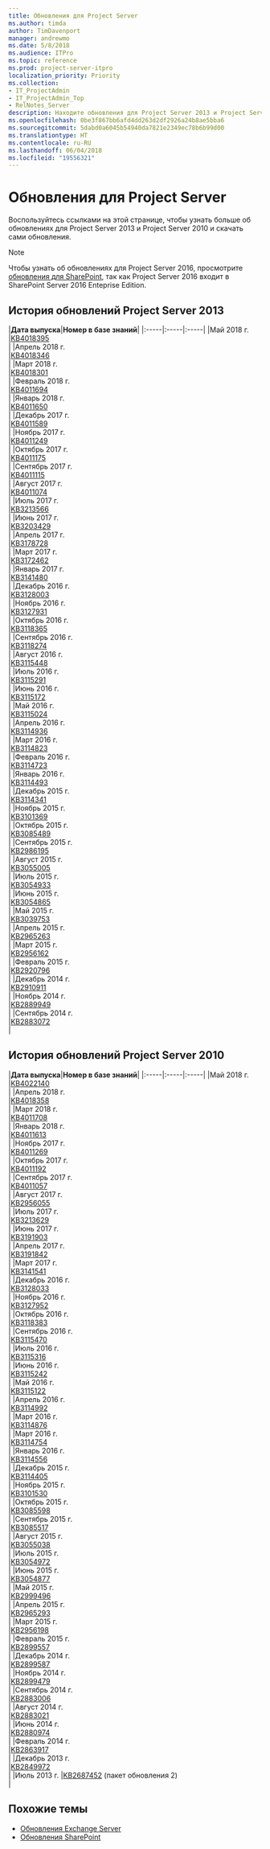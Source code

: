 ```yaml
---
title: Обновления для Project Server
ms.author: timda
author: TimDavenport
manager: andrewmo
ms.date: 5/8/2018
ms.audience: ITPro
ms.topic: reference
ms.prod: project-server-itpro
localization_priority: Priority
ms.collection:
- IT_ProjectAdmin
- IT_ProjectAdmin_Top
- RelNotes_Server
description: Находите обновления для Project Server 2013 и Project Server 2010, а также управляйте ими в одном расположении. Чтобы узнать больше об обновлениях и скачать сами обновления, воспользуйтесь ссылками на этой странице.
ms.openlocfilehash: 0be3f867bb6afd4dd263d2df2926a24b8ae5bba6
ms.sourcegitcommit: 5dabd0a6045b54940da7821e2349ec78b6b99d00
ms.translationtype: HT
ms.contentlocale: ru-RU
ms.lasthandoff: 06/04/2018
ms.locfileid: "19556321"
---
```

# <a name="project-server-updates"></a>Обновления для Project Server

Воспользуйтесь ссылками на этой странице, чтобы узнать больше об обновлениях для Project Server 2013 и Project Server 2010 и скачать сами обновления. 
> [!NOTE]
> Чтобы узнать об обновлениях для Project Server 2016, просмотрите [обновления для SharePoint](sharepoint-updates.md), так как Project Server 2016 входит в SharePoint Server 2016 Enteprise Edition.
  
## <a name="project-server-2013-update-history"></a>История обновлений Project Server 2013
  
|**Дата выпуска**|**Номер в базе знаний**|
|:-----|:-----|:-----|
|Май 2018 г.  <br/> |[KB4018395](https://support.microsoft.com/kb/4018395) <br/>|
|Апрель 2018 г.  <br/> |[KB4018346](https://support.microsoft.com/kb/4018346) <br/> |
|Март 2018 г.  <br/> |[KB4018301](https://support.microsoft.com/kb/4018301) <br/> |
|Февраль 2018 г.  <br/> |[KB4011694](https://support.microsoft.com/kb/4011694) <br/> |
|Январь 2018 г.  <br/> |[KB4011650](https://support.microsoft.com/kb/4011650) <br/> |
|Декабрь 2017 г.  <br/> |[KB4011589](https://support.microsoft.com/kb/4011589) <br/> |
|Ноябрь 2017 г.  <br/> |[KB4011249](https://support.microsoft.com/kb/4011249) <br/> |
|Октябрь 2017 г.<br/> |[KB4011175](https://support.microsoft.com/kb/4011175) <br/> |
|Сентябрь 2017 г.<br/> |[KB4011115](https://support.microsoft.com/kb/4011115) <br/> |
|Август 2017 г.  <br/>  |[KB4011074](https://support.microsoft.com/kb/4011074) <br/> |
|Июль 2017 г.  <br/> |[KB3213566](https://support.microsoft.com/kb/3213566) <br/> |
|Июнь 2017 г.  <br/> |[KB3203429](https://support.microsoft.com/kb/3203429) <br/> |
|Апрель 2017 г.  <br/> |[KB3178728](https://support.microsoft.com/kb/3178728) <br/> |
|Март 2017 г.  <br/> |[KB3172462](https://support.microsoft.com/kb/3172462) <br/> |
|Январь 2017 г.  <br/> |[KB3141480](https://support.microsoft.com/kb/3141480) <br/> |
|Декабрь 2016 г.  <br/> |[KB3128003](https://support.microsoft.com/kb/3128003) <br/> |
|Ноябрь 2016 г.  <br/> |[KB3127931](https://support.microsoft.com/kb/3127931) <br/> |
|Октябрь 2016 г.  <br/>|[KB3118365](https://support.microsoft.com/kb/3118365) <br/> |
|Сентябрь 2016 г.  <br/> |[KB3118274](https://support.microsoft.com/kb/3118274) <br/> |
|Август 2016 г.  <br/> |[KB3115448](https://support.microsoft.com/kb/3115448) <br/> |
|Июль 2016 г.  <br/> |[KB3115291](https://support.microsoft.com/kb/3115291) <br/> |
|Июнь 2016 г.  <br/>  |[KB3115172](https://support.microsoft.com/kb/3115172) <br/> |
|Май 2016 г.  <br/> |[KB3115024](https://support.microsoft.com/kb/3115024) <br/> |
|Апрель 2016 г.  <br/> |[KB3114936](https://support.microsoft.com/kb/3114936) <br/> |
|Март 2016 г.  <br/> |[KB3114823](https://support.microsoft.com/kb/3114823) <br/> |
|Февраль 2016 г.  <br/> |[KB3114723](https://support.microsoft.com/kb/3114723) <br/> |
|Январь 2016 г.  <br/> |[KB3114493](https://support.microsoft.com/kb/3114493) <br/> |
|Декабрь 2015 г.  <br/> |[KB3114341](https://support.microsoft.com/kb/3114341) <br/> |
|Ноябрь 2015 г.  <br/>  |[KB3101369](https://support.microsoft.com/kb/3101369) <br/> |
|Октябрь 2015 г.  <br/> |[KB3085489](https://support.microsoft.com/kb/3085489) <br/> |
|Сентябрь 2015 г.  <br/> |[KB2986195](https://support.microsoft.com/kb/2986195) <br/> |
|Август 2015 г.  <br/>|[KB3055005](https://support.microsoft.com/kb/3055005) <br/> |
|Июль 2015 г.  <br/>  |[KB3054933](https://support.microsoft.com/kb/3054933) <br/> |
|Июнь 2015 г.  <br/> |[KB3054865](https://support.microsoft.com/kb/3054865) <br/> |
|Май 2015 г.  <br/> |[KB3039753](https://support.microsoft.com/kb/3039753) <br/> |
|Апрель 2015 г.  <br/> |[KB2965263](https://support.microsoft.com/kb/2965263) <br/> |
|Март 2015 г.  <br/> |[KB2956162](https://support.microsoft.com/kb/2956162) <br/> |
|Февраль 2015 г.  <br/> |[KB2920796](https://support.microsoft.com/kb/2920796) <br/> |
|Декабрь 2014 г.  <br/> |[KB2910911](https://support.microsoft.com/kb/2910911) <br/> |
|Ноябрь 2014 г.  <br/> |[KB2889949](https://support.microsoft.com/kb/2889949) <br/> |
|Сентябрь 2014 г.  <br/>  |[KB2883072](https://support.microsoft.com/kb/2883072) <br/> |
   
## <a name="project-server-2010-update-history"></a>История обновлений Project Server 2010

|**Дата выпуска**|**Номер в базе знаний**|
|:-----|:-----|:-----|
|Май 2018 г.  <br/>  |[KB4022140](https://support.microsoft.com/kb/4022140) <br/> |
|Апрель 2018 г.  <br/> |[KB4018358](https://support.microsoft.com/kb/4018358) <br/> |
|Март 2018 г.  <br/> |[KB4011708](https://support.microsoft.com/kb/4011708) <br/> |
|Январь 2018 г.  <br/>|[KB4011613](https://support.microsoft.com/kb/4011613) <br/> |
|Ноябрь 2017 г.  <br/>  |[KB4011269](https://support.microsoft.com/kb/4011269) <br/> |
|Октябрь 2017 г.  <br/> |[KB4011192](https://support.microsoft.com/kb/4011192) <br/> |
|Сентябрь 2017 г.  <br/> |[KB4011057](https://support.microsoft.com/kb/4011057) <br/> |
|Август 2017 г.  <br/> |[KB2956055](https://support.microsoft.com/kb/2956055) <br/> |
|Июль 2017 г.  <br/> |[KB3213629](https://support.microsoft.com/kb/3213629) <br/> |
|Июнь 2017 г.  <br/> |[KB3191903](https://support.microsoft.com/kb/3191903) <br/> |
|Апрель 2017 г.  <br/> |[KB3191842](https://support.microsoft.com/kb/3191842) <br/> |
|Март 2017 г.  <br/> |[KB3141541](https://support.microsoft.com/kb/3141541) <br/> |
|Декабрь 2016 г.  <br/> |[KB3128033](https://support.microsoft.com/kb/3128033) <br/> |
|Ноябрь 2016 г.  <br/> |[KB3127952](https://support.microsoft.com/kb/3127952) <br/> |
|Октябрь 2016 г.  <br/> |[KB3118383](https://support.microsoft.com/kb/3118383) <br/> |
|Сентябрь 2016 г.  <br/> |[KB3115470](https://support.microsoft.com/kb/3115470) <br/> |
|Июль 2016 г.  <br/> |[KB3115316](https://support.microsoft.com/kb/3115316) <br/> |
|Июнь 2016 г.  <br/> |[KB3115242](https://support.microsoft.com/kb/3115242) <br/> |
|Май 2016 г.  <br/>|[KB3115122](https://support.microsoft.com/kb/3115122) <br/> |
|Апрель 2016 г.  <br/> |[KB3114992](https://support.microsoft.com/kb/3114992) <br/> |
|Март 2016 г.  <br/> |[KB3114876](https://support.microsoft.com/kb/3114876) <br/> |
|Март 2016 г.  <br/> |[KB3114754](https://support.microsoft.com/kb/3114754) <br/> |
|Январь 2016 г.  <br/> |[KB3114556](https://support.microsoft.com/kb/3114556) <br/> |
|Декабрь 2015 г.  <br/> |[KB3114405](https://support.microsoft.com/kb/3114405) <br/> |
|Ноябрь 2015 г.  <br/> |[KB3101530](https://support.microsoft.com/kb/3101530) <br/> |
|Октябрь 2015 г.  <br/> |[KB3085598](https://support.microsoft.com/kb/3085598) <br/> |
|Сентябрь 2015 г.  <br/> |[KB3085517](https://support.microsoft.com/kb/3085517) <br/> |
|Август 2015 г.  <br/> |[KB3055038](https://support.microsoft.com/kb/3055038) <br/> |
|Июль 2015 г.  <br/> |[KB3054972](https://support.microsoft.com/kb/3054972) <br/> |
|Июнь 2015 г.  <br/> |[KB3054877](https://support.microsoft.com/kb/3054877) <br/> |
|Май 2015 г.  <br/> |[KB2999496](https://support.microsoft.com/kb/2999496) <br/> |
|Апрель 2015 г.  <br/> |[KB2965293](https://support.microsoft.com/kb/2965293) <br/> |
|Март 2015 г.  <br/> |[KB2956198](https://support.microsoft.com/kb/2956168) <br/> |
|Февраль 2015 г.  <br/> |[KB2899557](https://support.microsoft.com/kb/2899557) <br/> |
|Декабрь 2014 г.  <br/> |[KB2899587](https://support.microsoft.com/kb/2899587) <br/> |
|Ноябрь 2014 г.  <br/> |[KB2899479](https://support.microsoft.com/kb/2899479) <br/> |
|Сентябрь 2014 г.  <br/> |[KB2883006](https://support.microsoft.com/kb/2883006) <br/> |
|Август 2014 г.  <br/> |[KB2883021](https://support.microsoft.com/kb/2883021) <br/> |
|Июнь 2014 г.  <br/> |[KB2880974](https://support.microsoft.com/kb/2880974) <br/> |
|Февраль 2014 г.  <br/> |[KB2863917](https://support.microsoft.com/kb/2863917) <br/> |
|Декабрь 2013 г.  <br/>  |[KB2849972](https://support.microsoft.com/kb/2849972) <br/> |
|Июль 2013 г.  |[KB2687452](https://support.microsoft.com/kb/2687452) (пакет обновления 2) <br/> |
   

## <a name="related-topics"></a>Похожие темы

- [Обновления Exchange Server](https://technet.microsoft.com/library/hh135098(v=exchg.150).aspx)
- [Обновления SharePoint](sharepoint-updates.md)
